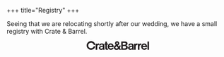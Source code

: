 +++
title="Registry"
+++

Seeing that we are relocating shortly after our wedding, we have a small registry with Crate & Barrel.

<div style="text-align: center">
<a href="https://www.crateandbarrel.com/gift-registry/diana-homsy-and-jonathan-skaza/r7022896"><?xml version="1.0" encoding="UTF-8" standalone="no"?>
<!-- Created with Inkscape (http://www.inkscape.org/) -->
<svg
   xmlns:svg="http://www.w3.org/2000/svg"
   xmlns="http://www.w3.org/2000/svg"
   version="1.0"
   width="141.25874"
   height="20.151625"
   id="svg2"
   xml:space="preserve"><defs
     id="defs5"><clipPath
       id="clipPath17"><path
         d="M 0,792 L 612,792 L 612,0 L 0,0 L 0,792 z"
         id="path19" /></clipPath><clipPath
       id="clipPath49"><path
         d="M 0,792 L 612,792 L 612,0 L 0,0 L 0,792 z"
         id="path51" /></clipPath><clipPath
       id="clipPath1889"><path
         d="M 352.698,682.406 L 366.771,682.406 L 366.771,674.302 L 352.698,674.302 L 352.698,682.406 z"
         id="path1891" /></clipPath><clipPath
       id="clipPath1983"><path
         d="M 0,792 L 612,792 L 612,0 L 0,0 L 0,792 z"
         id="path1985" /></clipPath></defs><g
     transform="matrix(1.25,0,0,-1.25,-572.47125,931.61625)"
     id="g11"><g
       id="g5385"><path
         d="M 503.908,736.492 L 499.072,736.492 C 499.072,737.895 500.263,738.817 501.529,738.795 C 502.851,738.795 503.908,737.868 503.908,736.492 M 473.78,738.369 C 473.25,742.358 469.842,745.293 466.011,745.293 C 461.543,745.293 457.977,741.832 457.977,737.206 C 457.977,732.29 462.415,729.33 465.932,729.33 C 469.076,729.33 472.988,731.499 473.621,735.595 L 470.688,735.595 C 470.346,734.247 468.758,732.29 466.011,732.29 C 463.075,732.29 460.988,734.378 460.883,737.151 C 460.803,740.009 463.023,742.358 466.011,742.358 C 468.387,742.358 470.346,740.562 470.928,738.369 L 473.78,738.369 M 496.825,729.489 L 496.825,731.631 C 496.51,731.736 494.634,731.231 494.634,732.765 L 494.634,738.739 L 496.534,738.739 L 496.534,740.8 L 494.634,740.8 L 494.634,744.236 L 491.75,744.236 L 491.75,740.88 L 490.324,740.88 L 490.324,738.739 L 491.75,738.739 L 491.75,732.08 C 491.75,731.181 492.147,729.489 494.473,729.489 L 496.825,729.489 M 480.493,738.186 L 480.493,740.88 C 480.493,740.88 479.831,741.012 479.199,740.88 C 478.351,740.668 477.507,739.983 477.084,739.452 L 477.084,740.562 L 474.283,740.562 L 474.283,729.544 L 477.164,729.544 L 477.164,734.59 C 477.005,738.026 478.985,738.607 480.493,738.186 M 507.08,734.378 C 507.188,737.629 505.441,741.012 501.609,741.04 C 498.174,741.117 496.086,738.262 496.086,735.486 C 496.086,731.894 498.545,729.33 501.9,729.33 C 504.567,729.33 506.525,731.181 506.974,733.109 L 504.012,733.109 C 503.432,732.237 502.799,731.841 501.768,731.841 C 500.313,731.841 498.94,732.952 498.94,734.378 L 507.08,734.378 M 490.615,729.544 C 490.43,729.886 490.247,730.759 490.191,731.393 L 490.191,737.443 C 490.14,739.928 487.893,740.88 485.619,740.88 C 481.946,740.88 480.785,739.242 480.729,737.286 L 483.242,737.286 C 483.479,738.659 484.457,738.898 485.327,738.898 C 487.1,738.898 487.47,737.71 487.391,737.393 C 487.311,736.412 485.91,736.571 484.141,736.28 C 481.021,735.831 480.123,734.087 480.123,732.714 C 480.123,730.415 482.317,729.251 484.245,729.251 C 485.989,729.251 487.1,730.043 487.602,730.44 C 487.733,729.992 487.813,729.489 487.813,729.544 L 490.615,729.544 M 487.207,735.066 C 487.391,733.479 487.152,732.82 486.756,732.29 C 486.096,731.499 484.535,731.471 484.535,731.471 C 484.299,731.393 482.765,731.552 482.688,732.765 C 482.66,734.141 484.404,734.378 487.207,735.066"
         id="path21"
         style="fill:#231f20;fill-opacity:1;fill-rule:nonzero;stroke:none" /><path
         d="M 514.561,741.276 C 514.561,740.351 513.607,739.797 513.08,739.374 C 512.656,739.928 511.942,740.509 511.863,741.302 C 511.835,741.937 512.42,742.597 513.209,742.597 C 514.029,742.597 514.561,741.937 514.561,741.276 M 520.557,729.544 L 517.996,732.898 C 519.395,734.353 519.738,737.366 519.738,737.366 L 517.283,737.366 C 517.361,737.128 516.884,735.595 516.406,734.959 L 514.561,737.495 C 515.113,738.026 517.043,738.844 517.043,741.25 C 517.043,743.392 515.324,744.87 513.104,744.87 C 510.569,744.87 509.379,743.337 509.352,741.408 C 509.326,739.955 510.33,738.768 510.885,738.078 C 510.039,737.788 507.265,736.228 507.265,733.296 C 507.265,730.943 509.379,729.145 511.915,729.172 C 513.318,729.172 515.377,730.043 516.249,730.943 L 517.361,729.544 L 520.557,729.544 M 514.742,732.925 C 514.135,732.37 512.761,731.655 511.863,731.655 C 511.096,731.736 510.091,732.317 510.091,733.452 C 510.091,733.452 509.935,734.562 512.313,736.123 L 514.742,732.925 M 532.609,733.452 C 532.609,735.831 531.103,737.074 529.807,737.523 C 530.205,737.843 532.053,738.344 532.053,740.668 C 532.053,743.392 529.678,744.474 527.404,744.474 L 520.663,744.474 L 520.663,729.544 L 528.435,729.544 C 530.045,729.544 532.609,730.786 532.609,733.452 M 570.984,744.396 L 568.182,744.396 L 568.182,729.544 L 570.984,729.544 L 570.984,744.396 z M 557.004,738.134 L 557.004,740.825 C 557.004,740.825 556.369,740.959 555.682,740.825 C 554.81,740.617 554.017,739.928 553.566,739.401 L 553.566,740.509 L 550.767,740.509 L 550.767,729.544 L 553.621,729.544 L 553.621,734.562 C 553.461,737.974 555.444,738.555 557.004,738.134 M 550.104,738.134 L 550.104,740.825 C 550.104,740.825 549.445,740.959 548.811,740.825 C 547.938,740.617 547.172,739.928 546.724,739.401 L 546.724,740.509 L 543.842,740.509 L 543.842,729.544 L 546.775,729.544 L 546.775,734.562 C 546.616,737.974 548.598,738.555 550.104,738.134 M 567.68,734.353 C 567.786,737.579 566.016,740.959 562.211,740.986 C 558.8,741.065 556.74,738.21 556.74,735.464 C 556.74,731.894 559.197,729.33 562.526,729.33 C 565.143,729.33 567.178,731.181 567.549,733.083 L 564.587,733.083 C 564.084,732.212 563.4,731.841 562.367,731.841 C 560.939,731.841 559.566,732.925 559.566,734.353 L 567.68,734.353 M 543.473,729.544 C 543.207,729.964 542.996,731.231 542.996,731.736 C 542.996,731.736 543.049,735.278 542.996,737.418 C 542.969,739.875 540.697,740.825 538.45,740.825 C 534.908,740.825 533.641,739.188 533.641,737.26 L 536.179,737.26 C 536.387,738.607 537.367,738.844 538.213,738.844 C 539.955,738.844 540.302,737.655 540.273,737.366 C 540.167,736.387 538.77,736.546 537.076,736.255 C 533.877,735.805 533.006,734.062 533.006,732.688 C 533.006,730.415 535.199,729.251 537.156,729.251 C 538.846,729.251 539.955,730.043 540.461,730.44 C 540.565,729.992 540.67,729.489 540.67,729.544 L 543.473,729.544 M 528.99,740.405 C 528.99,738.712 527.324,738.45 526.638,738.45 L 523.41,738.45 L 523.41,742.097 L 526.742,742.097 C 527.772,742.097 528.99,741.592 528.99,740.405 M 564.535,736.466 L 559.699,736.466 C 559.699,737.843 560.887,738.768 562.184,738.739 C 563.478,738.739 564.535,737.814 564.535,736.466 M 529.307,733.851 C 529.307,732.264 527.483,731.841 526.98,731.841 L 523.465,731.841 L 523.465,736.228 L 526.795,736.228 C 529.123,736.228 529.307,734.748 529.307,733.851 M 540.302,735.038 C 540.485,733.452 540.302,732.793 539.877,732.264 C 539.269,731.499 537.736,731.471 537.736,731.471 C 537.497,731.393 535.912,731.552 535.888,732.739 C 535.888,734.113 537.604,734.353 540.302,735.038"
         id="path23"
         style="fill:#231f20;fill-opacity:1;fill-rule:nonzero;stroke:none" /></g></g></svg></a>
</div>

</div>


